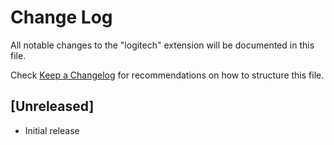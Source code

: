 # Change Log

All notable changes to the "logitech" extension will be documented in this file.

Check [Keep a Changelog](http://keepachangelog.com/) for recommendations on how to structure this file.

## [Unreleased]

- Initial release